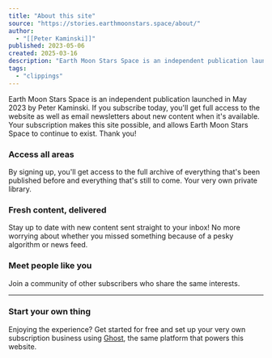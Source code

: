 ```yaml
---
title: "About this site"
source: "https://stories.earthmoonstars.space/about/"
author:
  - "[[Peter Kaminski]]"
published: 2023-05-06
created: 2025-03-16
description: "Earth Moon Stars Space is an independent publication launched in May 2023 by Peter Kaminski. If you subscribe today, you'll get full access to the website as well as email newsletters about new content when it's available. Your subscription makes this site possible, and allows Earth Moon Stars Space to"
tags:
  - "clippings"
---
```

Earth Moon Stars Space is an independent publication launched in May 2023 by Peter Kaminski. If you subscribe today, you'll get full access to the website as well as email newsletters about new content when it's available. Your subscription makes this site possible, and allows Earth Moon Stars Space to continue to exist. Thank you!

### Access all areas

By signing up, you'll get access to the full archive of everything that's been published before and everything that's still to come. Your very own private library.

### Fresh content, delivered

Stay up to date with new content sent straight to your inbox! No more worrying about whether you missed something because of a pesky algorithm or news feed.

### Meet people like you

Join a community of other subscribers who share the same interests.

---

### Start your own thing

Enjoying the experience? Get started for free and set up your very own subscription business using [Ghost](https://ghost.org/?ref=stories.earthmoonstars.space), the same platform that powers this website.